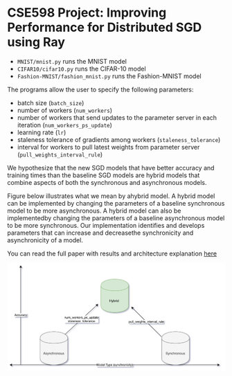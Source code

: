 # CSE598 Project: Improving Performance for Distributed SGD using Ray

- `MNIST/mnist.py` runs the MNIST model
- `CIFAR10/cifar10.py` runs the CIFAR-10 model
- `Fashion-MNIST/fashion_mnist.py` runs the Fashion-MNIST model

The programs allow the user to specify the following parameters:
- batch size (`batch_size`)
- number of workers (`num_workers`)
- number of workers that send updates to the parameter server in each iteration
  (`num_workers_ps_update`)
- learning rate (`lr`)
- staleness tolerance of gradients among workers (`staleness_tolerance`)
- interval for workers to pull latest weights from parameter server
  (`pull_weights_interval_rule`)

We hypothesize that the new SGD models that have better accuracy and training times than the baseline SGD models are hybrid models that combine aspects of both the synchronous and asynchronous models.  

Figure below illustrates what we mean by ahybrid model. A  hybrid  model  can  be  implemented  by  changing  the  parameters  of  a  baseline synchronous model to be more asynchronous. A hybrid model can also be implementedby changing the parameters of a baseline asynchronous model to be more synchronous. Our implementation identifies and develops parameters that can increase and decreasethe synchronicity and asynchronicity of a model.

You can read the full paper with results and architecture explanation [here](/paper.pdf)

![Overall Architecture](/images/hybrid_architecture.jpg)
